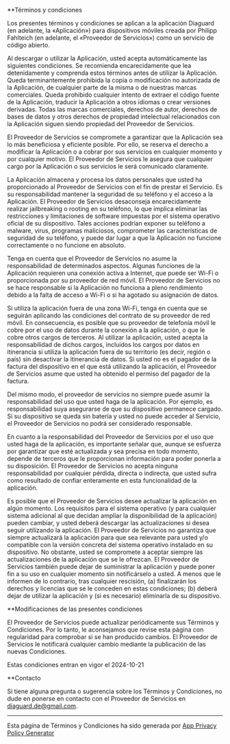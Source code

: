 **Términos y condiciones

Los presentes términos y condiciones se aplican a la aplicación Diaguard (en adelante, la «Aplicación») para dispositivos móviles creada por Philipp Fahlteich (en adelante, el «Proveedor de Servicios») como un servicio de código abierto.

Al descargar o utilizar la Aplicación, usted acepta automáticamente las siguientes condiciones. Se recomienda encarecidamente que lea detenidamente y comprenda estos términos antes de utilizar la Aplicación. Queda terminantemente prohibida la copia o modificación no autorizada de la Aplicación, de cualquier parte de la misma o de nuestras marcas comerciales. Queda prohibido cualquier intento de extraer el código fuente de la Aplicación, traducir la Aplicación a otros idiomas o crear versiones derivadas. Todas las marcas comerciales, derechos de autor, derechos de bases de datos y otros derechos de propiedad intelectual relacionados con la Aplicación siguen siendo propiedad del Proveedor de Servicios.

El Proveedor de Servicios se compromete a garantizar que la Aplicación sea lo más beneficiosa y eficiente posible. Por ello, se reserva el derecho a modificar la Aplicación o a cobrar por sus servicios en cualquier momento y por cualquier motivo. El Proveedor de Servicios le asegura que cualquier cargo por la Aplicación o sus servicios le será comunicado claramente.

La Aplicación almacena y procesa los datos personales que usted ha proporcionado al Proveedor de Servicios con el fin de prestar el Servicio. Es su responsabilidad mantener la seguridad de su teléfono y el acceso a la Aplicación. El Proveedor de Servicios desaconseja encarecidamente realizar jailbreaking o rooting en su teléfono, lo que implica eliminar las restricciones y limitaciones de software impuestas por el sistema operativo oficial de su dispositivo. Tales acciones podrían exponer su teléfono a malware, virus, programas maliciosos, comprometer las características de seguridad de su teléfono, y puede dar lugar a que la Aplicación no funcione correctamente o no funcione en absoluto.

Tenga en cuenta que el Proveedor de Servicios no asume la responsabilidad de determinados aspectos. Algunas funciones de la Aplicación requieren una conexión activa a Internet, que puede ser Wi-Fi o proporcionada por su proveedor de red móvil. El Proveedor de Servicios no se hace responsable si la Aplicación no funciona a pleno rendimiento debido a la falta de acceso a Wi-Fi o si ha agotado su asignación de datos.

Si utiliza la aplicación fuera de una zona Wi-Fi, tenga en cuenta que se seguirán aplicando las condiciones del contrato de su proveedor de red móvil. En consecuencia, es posible que su proveedor de telefonía móvil le cobre por el uso de datos durante la conexión a la aplicación, o que le cobre otros cargos de terceros. Al utilizar la aplicación, usted acepta la responsabilidad de dichos cargos, incluidos los cargos por datos en itinerancia si utiliza la aplicación fuera de su territorio (es decir, región o país) sin desactivar la itinerancia de datos. Si usted no es el pagador de la factura del dispositivo en el que está utilizando la aplicación, el Proveedor de Servicios asume que usted ha obtenido el permiso del pagador de la factura.

Del mismo modo, el proveedor de servicios no siempre puede asumir la responsabilidad del uso que usted haga de la aplicación. Por ejemplo, es responsabilidad suya asegurarse de que su dispositivo permanece cargado. Si su dispositivo se queda sin batería y usted no puede acceder al Servicio, el Proveedor de Servicios no podrá ser considerado responsable.

En cuanto a la responsabilidad del Proveedor de Servicios por el uso que usted haga de la aplicación, es importante señalar que, aunque se esfuerza por garantizar que esté actualizada y sea precisa en todo momento, depende de terceros que le proporcionan información para poder ponerla a su disposición. El Proveedor de Servicios no acepta ninguna responsabilidad por cualquier pérdida, directa o indirecta, que usted sufra como resultado de confiar enteramente en esta funcionalidad de la aplicación.

Es posible que el Proveedor de Servicios desee actualizar la aplicación en algún momento. Los requisitos para el sistema operativo (y para cualquier sistema adicional al que decidan ampliar la disponibilidad de la aplicación) pueden cambiar, y usted deberá descargar las actualizaciones si desea seguir utilizando la aplicación. El Proveedor de Servicios no garantiza que siempre actualizará la aplicación para que sea relevante para usted y/o compatible con la versión concreta del sistema operativo instalado en su dispositivo. No obstante, usted se compromete a aceptar siempre las actualizaciones de la aplicación que se le ofrezcan. El Proveedor de Servicios también puede dejar de suministrar la aplicación y puede poner fin a su uso en cualquier momento sin notificárselo a usted. A menos que le informen de lo contrario, tras cualquier rescisión, (a) finalizarán los derechos y licencias que se le conceden en estas condiciones; (b) deberá dejar de utilizar la aplicación y (si es necesario) eliminarla de su dispositivo.

**Modificaciones de las presentes condiciones

El Proveedor de Servicios puede actualizar periódicamente sus Términos y Condiciones. Por lo tanto, le aconsejamos que revise esta página con regularidad para comprobar si se han producido cambios. El Proveedor de Servicios le notificará cualquier cambio mediante la publicación de las nuevas Condiciones.

Estas condiciones entran en vigor el 2024-10-21

**Contacto

Si tiene alguna pregunta o sugerencia sobre los Términos y Condiciones, no dude en ponerse en contacto con el Proveedor de Servicios en diaguard.de@gmail.com.

* * *

Esta página de Términos y Condiciones ha sido generada por [App Privacy Policy Generator](https://app-privacy-policy-generator.nisrulz.com/)

